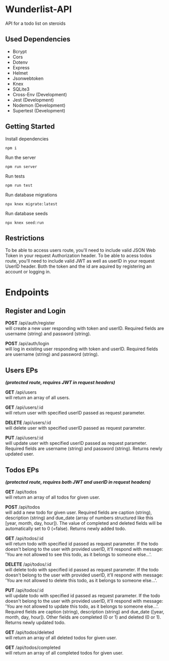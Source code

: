 # Wunderlist-API

API for a todo list on steroids


## Used Dependencies

- Bcrypt
- Cors
- Dotenv
- Express
- Helmet
- Jsonwebtoken
- Knex
- SQLite3
- Cross-Env (Development)
- Jest (Development)
- Nodemon (Development)
- Supertest (Development)


## Getting Started

Install dependencies
```
npm i
```
Run the server
```
npm run server
```
Run tests
```
npm run test
```
Run database migrations
```
npx knex migrate:latest
```
Run database seeds
```
npx knex seed:run
```


## Restrictions

To be able to access users route, you'll need to include valid JSON Web Token in your request Authorization header.
To be able to acess todos route, you'll need to include valid JWT as well as userID in your request UserID header.
Both the token and the id are aquired by registering an account or logging in.


# Endpoints

## Register and Login

**POST** /api/auth/register <br>
will create a new user responding with token and userID. Required fields are username (string) and password (string).


**POST** /api/auth/login  <br>
will log in existing user responding with token and userID. Required fields are username (string) and password (string).


## Users EPs

***(protected route, requires JWT in request headers)***


**GET** /api/users <br>
will return an array of all users.


**GET** /api/users/:id <br>
will return user with specified userID passed as request parameter.


**DELETE** /api/users/:id <br>
will delete user with specified userID passed as request parameter.


**PUT** /api/users/:id <br>
will update user with specified userID passed as request parameter. Required fields are username (string) and password (string). Returns newly updated user.


## Todos EPs

***(protected route, requires both JWT and userID in request headers)***


**GET** /api/todos  <br>
will return an array of all todos for given user.


**POST** /api/todos  <br>
will add a new todo for given user. Required fields are caption (string), description (string) and due_date (array of numbers structured like this [year, month, day, hour]). The value of completed and deleted fields will be automatically set to 0 (=false). Returns newly added todo.


**GET** /api/todos/:id <br>
will return todo with specified id passed as request parameter. If the todo doesn't belong to the user with provided userID, it'll respond with message: 'You are not allowed to see this todo, as it belongs to someone else...'.


**DELETE** /api/todos/:id <br>
will delete todo with specified id passed as request parameter. If the todo doesn't belong to the user with provided userID, it'll respond with message: 'You are not allowed to delete this todo, as it belongs to someone else...'.


**PUT** /api/todos/:id <br>
will update todo with specified id passed as request parameter. If the todo doesn't belong to the user with provided userID, it'll respond with message: 'You are not allowed to update this todo, as it belongs to someone else...'. Required fields are caption (string), description (string) and due_date ([year, month, day, hour]). Other fields are completed (0 or 1) and deleted (0 or 1). Returns newly updated todo.


**GET** /api/todos/deleted <br>
will return an array of all deleted todos for given user.


**GET** /api/todos/completed <br>
will return an array of all completed todos for given user.